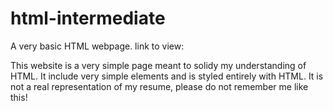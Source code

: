 # html-intermediate
A very basic HTML webpage.
link to view:


This website is a very simple page meant to solidy my understanding of HTML. 
It include very simple elements and is styled entirely with HTML.
It is not a real representation of my resume, please do not remember me like this!
